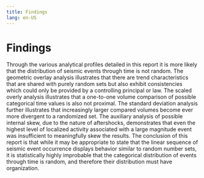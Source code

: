 ```yaml
---
title: Findings
lang: en-US
---
```


# Findings

Through the various analytical profiles detailed in this report it is more likely that the distribution of seismic events through time is not random. The geometric overlay analysis illustrates that there are trend characteristics that are shared with purely random sets but also exhibit consistencies which could only be provided by a controlling principal or law. The scaled overly analysis illustrates that a one-to-one volume comparison of possible categorical time values is also not proximal. The standard deviation analysis further illustrates that increasingly larger compared volumes become ever more divergent to a randomized set. The auxiliary analysis of possible internal skew, due to the nature of aftershocks, demonstrates that even the highest level of localized activity associated with a large magnitude event was insufficient to meaningfully skew the results. The conclusion of this report is that while it may be appropriate to state that the linear sequence of seismic event occurrence displays behavior similar to random number sets, it is statistically highly improbable that the categorical distribution of events through time is random, and therefore their distribution must have organization.
